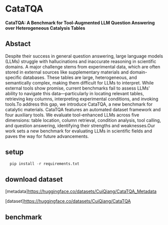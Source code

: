 # CataTQA
**CataTQA: A Benchmark for Tool-Augmented LLM Question Answering over Heterogeneous Catalysis Tables**

## Abstact 
Despite their success in general question answering, large language models (LLMs) struggle with hallucinations and inaccurate reasoning in scientific domains. A major challenge stems from experimental data, which are often stored in external sources like supplementary materials and domain-specific databases. These tables are large, heterogeneous, and semantically complex, making them difficult for LLMs to interpret. While external tools show promise, current benchmarks fail to assess LLMs' ability to navigate this data—particularly in locating relevant tables, retrieving key columns, interpreting experimental conditions, and invoking tools.To address this gap, we introduce CataTQA, a new benchmark for catalytic materials. CataTQA features an automated dataset framework and four auxiliary tools. We evaluate tool-enhanced LLMs across five dimensions: table location, column retrieval, condition analysis, tool calling, and question answering, identifying their strengths and weaknesses.Our work sets a new benchmark for evaluating LLMs in scientific fields and paves the way for future advancements.

## setup
```python
  pip install -r requirements.txt
```
## download dataset
[metadata]<https://huggingface.co/datasets/CuiQiang/CataTQA_Metadata>

[dataset]<https://huggingface.co/datasets/CuiQiang/CataTQA>
## benchmark
